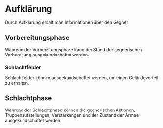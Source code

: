 ﻿# Aufklärung
Durch Aufklärung erhält man Informationen über den Gegner

## Vorbereitungsphase
Während der Vorbereitungsphase kann der Stand der gegnerischen Vorbereitung ausgekundschaftet werden.

### Schlachtfelder
Schlachtfelder können ausgekundschaftet werden, um einen Geländevorteil zu erhalten.

## Schlachtphase
Während der Schlachtphase können die gegnerischen Aktionen, Truppenaufstellungen, Verstärkungen und der Zustand der Armee ausgekundschaftet werden.